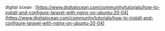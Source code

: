 digital ocean : [https://www.digitalocean.com/community/tutorials/how-to-install-and-configure-laravel-with-nginx-on-ubuntu-20-04](https://www.digitalocean.com/community/tutorials/how-to-install-and-configure-laravel-with-nginx-on-ubuntu-20-04)


